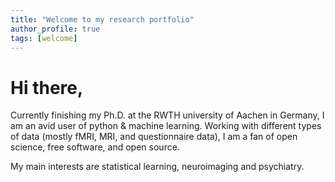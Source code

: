 ```yaml
---
title: "Welcome to my research portfolio"
author_profile: true
tags: [welcome]
---
```


# Hi there,

Currently finishing my Ph.D. at the RWTH university of Aachen in Germany, I am an avid user of python & machine learning. Working with different types of data (mostly fMRI, MRI, and questionnaire data), I am a fan of open science, free software, and open source.

My main interests are statistical learning, neuroimaging and psychiatry.
